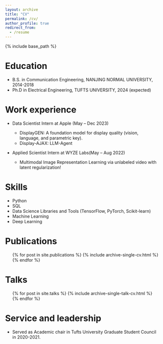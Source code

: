 ```yaml
---
layout: archive
title: "CV"
permalink: /cv/
author_profile: true
redirect_from:
  - /resume
---
```


{% include base_path %}

Education
======
* B.S. in Communication Engineering, NANJING NORMAL UNIVERSITY, 2014-2018
* Ph.D in Electrical Engineering, TUFTS UNIVERSITY, 2024 (expected)

Work experience
======
* Data Scientist Intern at Apple (May – Dec 2023)
  * DisplayGEN: A foundation model for display quality (vision, language, and parametric key).
  * Display-AJAX: LLM-Agent

* Applied Scientist Intern at WYZE Labs(May – Aug 2022)
  * Multimodal Image Representation Learning via unlabeled video with latent regularization!


Skills
======
* Python
* SQL
* Data Science Libraries and Tools (TensorFlow, PyTorch, Scikit-learn)
* Machine Learning
* Deep Learning

Publications
======
  <ul>{% for post in site.publications %}
    {% include archive-single-cv.html %}
  {% endfor %}</ul>

Talks
======
  <ul>{% for post in site.talks %}
    {% include archive-single-talk-cv.html %}
  {% endfor %}</ul>

Service and leadership
======
* Served as Academic chair in Tufts University Graduate Student Council in 2020-2021.
